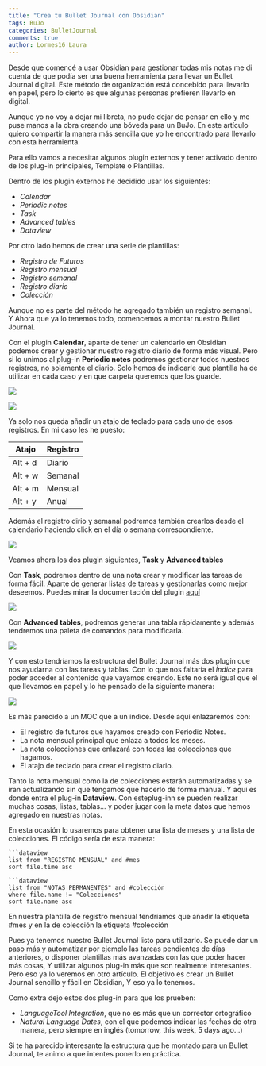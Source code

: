 ```yaml
---
title: "Crea tu Bullet Journal con Obsidian"
tags: BuJo 
categories: BulletJournal
comments: true
author: Lormes16 Laura
---
```



Desde que comencé a usar Obsidian para gestionar todas mis notas me di cuenta de que podía ser una buena herramienta para llevar un Bullet Journal digital. Este método de organización está concebido para llevarlo en papel, pero lo cierto es que algunas personas prefieren llevarlo en digital. 

Aunque yo no voy a dejar mi libreta, no pude dejar de pensar en ello y me puse manos a la obra creando una bóveda para un BuJo. En este artículo quiero compartir la manera más sencilla que yo he encontrado para llevarlo con esta herramienta.

Para ello vamos a necesitar algunos plugin externos y tener activado dentro de los plug-in principales, Template o Plantillas. 

Dentro de los plugin externos he decidido usar los siguientes:
- *Calendar*
- *Periodic notes*
- *Task*
- *Advanced tables*
- *Dataview*

Por otro lado hemos de crear una serie de plantillas:
- *Registro de Futuros*
- *Registro mensual*
- *Registro semanal*
- *Registro diario*
- *Colección*

Aunque no es parte del método he agregado también un registro semanal. Y Ahora que ya lo tenemos todo, comencemos a montar nuestro Bullet Journal. 

Con el plugin **Calendar**, aparte de tener un calendario en Obsidian podemos crear y gestionar nuestro registro diario de forma más visual. Pero si lo unimos al plug-in **Periodic notes** podremos gestionar todos nuestros registros, no solamente el diario. Solo hemos de indicarle que plantilla ha de utilizar en cada caso y en que carpeta queremos que los guarde.  


![](https://raw.githubusercontent.com/Snifer/Obsidian-news/main/imagenes/DailyNOtes.jpg)


![](https://raw.githubusercontent.com/Snifer/Obsidian-news/main/imagenes/MontlyNotes.jpg)

 Ya solo nos queda añadir un atajo de teclado para cada uno de esos registros. En mi caso les he puesto:
 
    
 
 | Atajo   | Registro |
 | ------- | -------- |
 | Alt + d | Diario   |
 | Alt + w | Semanal  |
 | Alt + m | Mensual  |
 | Alt + y | Anual    |

 
Además el registro dirio y semanal podremos también crearlos desde el calendario haciendo click en el día o semana correspondiente.

![](https://raw.githubusercontent.com/Snifer/Obsidian-news/main/imagenes/calendarPlugin.jpg)

Veamos ahora los dos plugin siguientes, **Task** y **Advanced tables**

Con **Task**, podremos dentro de una nota crear y modificar las tareas de forma fácil. Aparte de generar listas de tareas y gestionarlas como mejor deseemos. Puedes mirar la documentación del plugin [aquí](https://schemar.github.io/obsidian-tasks/)

![](https://raw.githubusercontent.com/Snifer/Obsidian-news/main/imagenes/CreateEditTask.jpg)

Con **Advanced tables**, podremos generar una tabla rápidamente y además tendremos una paleta de comandos para modificarla. 


![](https://raw.githubusercontent.com/Snifer/Obsidian-news/main/imagenes/AdvanceTables.jpg)

Y con esto tendríamos la estructura del Bullet Journal más dos plugin que nos ayudarna con las tareas y tablas.  Con lo que nos faltaría el *Índice* para poder acceder al contenido que vayamos creando. Este no será igual que el que llevamos en papel y lo he pensado de la siguiente manera: 

![](https://raw.githubusercontent.com/Snifer/Obsidian-news/main/imagenes/Template.jpg)

Es más parecido a un MOC que a un índice.  Desde aquí enlazaremos con:

- El registro de futuros que hayamos creado con Periodic Notes. 
- La nota mensual principal que enlaza a todos los meses.
- La nota colecciones que enlazará con todas las colecciones que hagamos. 
- El atajo de teclado para crear el registro diario. 

Tanto la nota mensual como la de colecciones estarán automatizadas y se iran actualizando sin que tengamos que hacerlo de forma manual. Y aquí es donde entra el plug-in **Dataview**.
Con esteplug-inn se pueden realizar muchas cosas, listas, tablas... y poder jugar con la meta datos que hemos agregado en nuestras notas. 

En esta ocasión lo usaremos para obtener una lista de meses y una lista de colecciones. 
El código sería de esta manera:

```
```dataview
list from "REGISTRO MENSUAL" and #mes 
sort file.time asc
```


```
```dataview
list from "NOTAS PERMANENTES" and #colección 
where file.name != "Colecciones"
sort file.name asc
```

En nuestra plantilla de registro mensual tendríamos que añadir la etiqueta #mes
y en la de colección la etiqueta #colección
 
Pues ya tenemos nuestro Bullet Journal listo para utilizarlo. Se puede dar un paso más y automatizar por ejemplo las tareas pendientes de días anteriores, o disponer plantillas más avanzadas con las que poder hacer más cosas, Y utilizar algunos plug-in más que son realmente interesantes. Pero eso ya lo veremos en otro artículo. El objetivo es crear un Bullet Journal sencillo y fácil en Obsidian, Y eso ya lo tenemos. 

Como extra dejo estos dos plug-in para que los prueben:
- *LanguageTool Integration*, que no es más que un corrector ortográfico
- *Natural Language Dates*, con el que podemos indicar las fechas de otra manera, pero siempre en inglés (tomorrow, this week, 5 days ago...)

Si te ha parecido interesante la estructura que he montado para un Bullet Journal, te animo a que intentes ponerlo en práctica. 